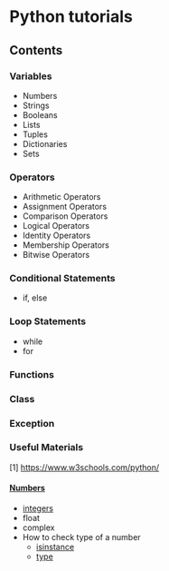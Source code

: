 # Python tutorials

## Contents 


### Variables 
- Numbers 
- Strings 
- Booleans 
- Lists 
- Tuples 
- Dictionaries 
- Sets 

### Operators 
- Arithmetic Operators
- Assignment Operators 
- Comparison Operators 
- Logical Operators 
- Identity Operators 
- Membership Operators 
- Bitwise Operators

### Conditional Statements 
- if, else

### Loop Statements 
- while 
- for 

### Functions 

### Class

### Exception

### Useful Materials 
[1] https://www.w3schools.com/python/


#### [Numbers](https://www.w3schools.com/python/python_numbers.asp) 
- [integers](url) 
- float
- complex
- How to check type of a number
  - [isinstance](https://stackoverflow.com/questions/3501382/checking-whether-a-variable-is-an-integer-or-not)
  - [type](https://www.geeksforgeeks.org/python-type-function/#:~:text=type()%20method%20returns%20class,function%2C%20single%20and%20three%20argument.)



